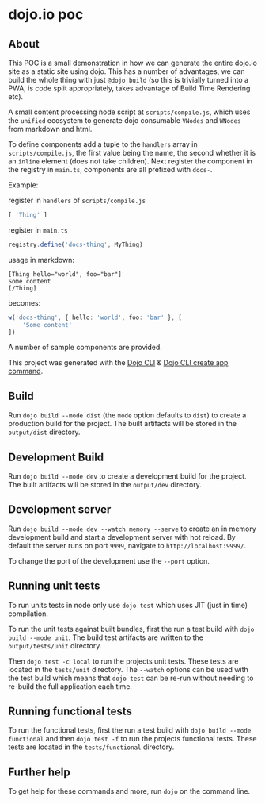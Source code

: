 # dojo.io poc

## About

This POC is a small demonstration in how we can generate the entire dojo.io site as a static site using dojo. This has a number of advantages, we can build the whole thing with just `@dojo build` (so this is trivially turned into a PWA, is code split appropriately, takes advantage of Build Time Rendering etc).

A small content processing node script at `scripts/compile.js`, which uses the `unified` ecosystem to generate dojo consumable `VNodes` and `WNodes` from markdown and html.

To define components add a tuple to the `handlers` array in `scripts/compile.js`, the first value being the name, the second whether it is an `inline` element (does not take children). Next register the component in the registry in `main.ts`, components are all prefixed with `docs-`.

Example:

register in `handlers` of `scripts/compile.js`
```ts
[ 'Thing' ]
```

register in `main.ts`
```ts
registry.define('docs-thing', MyThing)
```

usage in markdown:

```text
[Thing hello="world", foo="bar"]
Some content
[/Thing]
```

becomes:
```ts
w('docs-thing', { hello: 'world', foo: 'bar' }, [
    'Some content'
])
```

A number of sample components are provided.


This project was generated with the [Dojo CLI](https://github.com/dojo/cli) & [Dojo CLI create app command](https://github.com/dojo/cli-create-app).

## Build

Run `dojo build --mode dist` (the `mode` option defaults to `dist`) to create a production build for the project. The built artifacts will be stored in the `output/dist` directory.

## Development Build

Run `dojo build --mode dev` to create a development build for the project. The built artifacts will be stored in the `output/dev` directory.

## Development server

Run `dojo build --mode dev --watch memory --serve` to create an in memory development build and start a development server with hot reload. By default the server runs on port `9999`, navigate to `http://localhost:9999/`.

To change the port of the development use the `--port` option.

## Running unit tests

To run units tests in node only use `dojo test` which uses JIT (just in time) compilation.

To run the unit tests against built bundles, first the run a test build with `dojo build --mode unit`. The build test artifacts are written to the `output/tests/unit` directory.

Then `dojo test -c local` to run the projects unit tests. These tests are located in the `tests/unit` directory. The `--watch` options can be used with the test build which means that `dojo test` can be re-run without needing to re-build the full application each time.

## Running functional tests

To run the functional tests, first the run a test build with `dojo build --mode functional` and then `dojo test -f` to run the projects functional tests. These tests are located in the `tests/functional` directory.

## Further help

To get help for these commands and more, run `dojo` on the command line.
